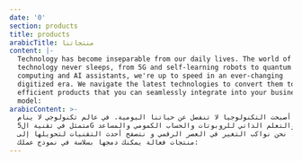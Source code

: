 ```yaml
---
date: '0'
section: products
title: products
arabicTitle: منتجاتنا
content: |-
  Technology has become inseparable from our daily lives. The world of
  technology never sleeps, from 5G and self-learning robots to quantum
  computing and AI assistants, we're up to speed in an ever-changing
  digitized era. We navigate the latest technologies to convert them to
  efficient products that you can seamlessly integrate into your business
  model:
arabicContent: >-
  لقد أصبحت التكنولوجيا لا تنفصل عن حياتنا اليومية. في عالم تكنولوجي لا ينام،
  متمثل في تقنية ال5G والتعلم الذاتي للروبوتات والحساب الكمومي والمساعد
  الافتراضي، نحن نواكب التغير في العصر الرقمي و نتصفح أحدث التقنيات لتحويلها إلى
  منتجات فعالة يمكنك دمجها بسلاسة في نموذج عملك:
---
```


